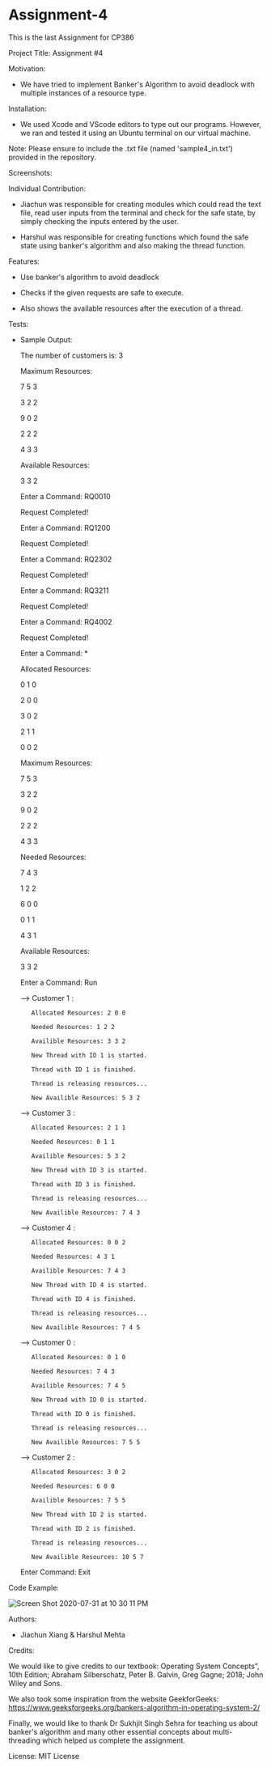 # Assignment-4
This is the last Assignment for CP386

Project Title: Assignment #4

Motivation:
- We have tried to implement Banker's Algorithm to avoid deadlock with multiple instances of a resource type. 

Installation:
- We used Xcode and VScode editors to type out our programs. However, we ran and tested it using an Ubuntu terminal on our virtual machine. 

Note: Please ensure to include the .txt file (named 'sample4_in.txt') provided in the repository. 

Screenshots:

Individual Contribution:
- Jiachun was responsible for creating modules which could read the text file, read user inputs from the terminal and check for the safe state, by simply checking the inputs entered by the user. 

- Harshul was responsible for creating functions which found the safe state using banker's algorithm and also making the thread function. 

Features:

- Use banker's algorithm to avoid deadlock

- Checks if the given requests are safe to execute.

- Also shows the available resources after the execution of a thread. 

Tests:

- Sample Output:

	The number of customers is: 3

	Maximum Resources:

	7 5 3 

	3 2 2 

	9 0 2 

	2 2 2 

	4 3 3 

	Available Resources:

	3 3 2 

	Enter a Command: RQ0010

	Request Completed!

	Enter a Command: RQ1200

	Request Completed!

	Enter a Command: RQ2302

	Request Completed!

	Enter a Command: RQ3211

	Request Completed!

	Enter a Command: RQ4002

	Request Completed!

	Enter a Command: *

	Allocated Resources:

	0 1 0 

	2 0 0 

	3 0 2 

	2 1 1 

	0 0 2 

	Maximum Resources:

	7 5 3 

	3 2 2 

	9 0 2 

	2 2 2 

	4 3 3 

	Needed Resources:

	7 4 3 

	1 2 2 

	6 0 0 

	0 1 1 

	4 3 1 

	Available Resources:

	3 3 2 

	Enter a Command: Run

	--> Customer 1 :

		 Allocated Resources: 2 0 0 

		 Needed Resources: 1 2 2 

		 Availible Resources: 3 3 2 

		 New Thread with ID 1 is started.

		 Thread with ID 1 is finished.

		 Thread is releasing resources...

		 New Availible Resources: 5 3 2 

	--> Customer 3 :

		 Allocated Resources: 2 1 1 

		 Needed Resources: 0 1 1 

		 Availible Resources: 5 3 2 

		 New Thread with ID 3 is started.

		 Thread with ID 3 is finished.

		 Thread is releasing resources...

		 New Availible Resources: 7 4 3 

	--> Customer 4 :

		 Allocated Resources: 0 0 2 

		 Needed Resources: 4 3 1 

		 Availible Resources: 7 4 3 

		 New Thread with ID 4 is started.

		 Thread with ID 4 is finished.

		 Thread is releasing resources...

		 New Availible Resources: 7 4 5 

	--> Customer 0 :

		 Allocated Resources: 0 1 0 

		 Needed Resources: 7 4 3 

		 Availible Resources: 7 4 5 

		 New Thread with ID 0 is started.

		 Thread with ID 0 is finished.

		 Thread is releasing resources...

		 New Availible Resources: 7 5 5 

	--> Customer 2 :

		 Allocated Resources: 3 0 2 

		 Needed Resources: 6 0 0 

		 Availible Resources: 7 5 5 

		 New Thread with ID 2 is started.

		 Thread with ID 2 is finished.

		 Thread is releasing resources...

		 New Availible Resources: 10 5 7 

	Enter Command: Exit


Code Example:


![Screen Shot 2020-07-31 at 10 30 11 PM](https://user-images.githubusercontent.com/19914605/89092183-8bea9200-d37d-11ea-9413-c257a3bc287d.png)

Authors: 
- Jiachun Xiang & Harshul Mehta 

Credits:

We would like to give credits to our textbook:
Operating System Concepts”, 10th Edition; Abraham Silberschatz, Peter B.  Galvin, Greg Gagne; 2018; John Wiley and Sons.

We also took some inspiration from the website GeekforGeeks:
https://www.geeksforgeeks.org/bankers-algorithm-in-operating-system-2/

Finally, we would like to thank Dr Sukhjit Singh Sehra for teaching us about banker's algorithm and many other essential concepts about multi-threading which helped us complete the assignment. 

License: MIT License
